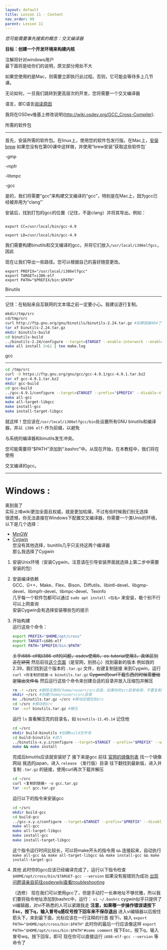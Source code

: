 ```yaml
---
layout: default
title: Lesson 11 - Content
nav_order: 99
parent: Lesson 11
---
```


*您可能需要事先搜索的概念：交叉编译器*


**目标：创建一个开发环境来构建内核**

注解将针对windows用户  
最下面将是给你们的说明，原文部分用处不大

如果您使用的是Mac，则需要立即执行此过程。否则，它可能会等待多上几节课。

无论如何，一旦我们跳转到更高层次的开发，您将需要一个交叉编译器

语言，即C语言[阅读原因](http://wiki.osdev.org/Why_do_I_need_a_Cross_Compiler%3F)

我将在OSDev维基上修改说明(http://wiki.osdev.org/GCC_Cross-Compiler).

所需的软件包

-----------------


首先，安装所需的软件包。在linux上，使用您的软件包发行版。在Mac上，[安装brew](http://brew.sh/) 如果您没有在第00课中这样做，并使用“brew安装”获取这些软件包`


-gmp

-mpfr

-libmpc

-gcc


是的，我们将需要“gcc”来构建交叉编译的“gcc”，特别是在Mac上，因为gcc已经被弃用为“clang”`


安装后，找到打包的gcc的位置（记住，不是clang）并将其导出。例如：


```

export CC=/usr/local/bin/gcc-4.9

export LD=/usr/local/bin/gcc-4.9

```


我们需要构建binutils和交叉编译的gcc，并将它们放入`/usr/local/i386elfgcc`，因此

现在让我们导出一些路径。您可以根据自己的喜好随意更改。


```
export PREFIX="/usr/local/i386elfgcc"
export TARGET=i386-elf
export PATH="$PREFIX/bin:$PATH"
```


Binutils

--------


记住：在粘贴来自互联网的文本墙之前一定要小心。我建议逐行复制。


```sh
mkdir/tmp/src
cd/tmp/src
curl http://ftp.gnu.org/gnu/binutils/binutils-2.24.tar.gz #如果链接404了，请查找更新版本
tar xf binutils-2.24.tar.gz
mkdir binutils-build
cd binutils-build
../binutils-2.24/configure --target=$TARGET --enable-interwork --enable-multilib --disable-nls --disable-werror --prefix=$PREFIX 2>&1 | tee configure.log
make all install 2>&1 | tee make.log

```


gcc

---

```sh
cd /tmp/src
curl -O https://ftp.gnu.org/gnu/gcc/gcc-4.9.1/gcc-4.9.1.tar.bz2
tar xf gcc-4.9.1.tar.bz2
mkdir gcc-build
cd gcc-build
../gcc-4.9.1/configure --target=$TARGET --prefix="$PREFIX" --disable-nls --disable-libssp --enable-languages=c --without-headers
make all-gcc 
make all-target-libgcc 
make install-gcc 
make install-target-libgcc 
```


就这样！您应该在`/usr/local/i386elfgcc/bin`处设置所有GNU binutils和编译器，并以` i386 elf-`作为前缀，以避免

与系统的编译器和binutils发生冲突。


您可能需要将“$PATH”添加到“.bashrc”中。从现在开始，在本教程中，我们将在使用

交叉编译的gcc。

---
# Windows :

奥到我了    
实际上啃wiki更加全面且权威，就是更加枯燥，不过有些时候我们别无选择  
很遗憾，你无法直接在Windows下配置交叉编译器，你需要一个类Unix的环境，以下是几个选择：  
- [MinGW](https://wiki.osdev.org/MinGW)  
- [Cygwin](https://wiki.osdev.org/Cygwin)  
您没有其他选择，bunitils几乎只支持这两个编译器  
那么我选择了Cygwin
1. 安装Unix环境（安装Cygwin，注意请在引导安装界面就选择上第二步中需要安装的包）
2. 安装编译依赖  
    GCC、G++、Make、Flex、Bison、Diffutils、libintl-devel、libgmp-devel、libmpfr-devel、libmpc-devel、Texinfo   
    几乎每一个软件包都可以通过 `sudo apt install <包名>` 来安装，极个别不行可以上网查询  
    安装Cygwin会有选择安装哪些包的提示      
3. 开始构建  
    运行这些个命令：  
    ```sh
    export PREFIX="$HOME/opt/cross"
    export TARGET=i686-elf
    export PATH="$PREFIX/bin:$PATH"
    ```
    ~~关于i686-elf和i386-elf的问题，osdev使用6，os-tutorial使用3，具体区别正在研究~~
    然后前往[这个页面](https://ftp.gnu.org/gnu/binutils/)（是官网，别担心）找到最新的版本
    例如我的2.39，我们找到这个版本的 `.tar.gz` 文件，右键复制链接
    来到Cygwin，运行
    `curl <你复制的链接-o binutils.tar.gz`
    ~~Cygwin的curl下载东西的时候需要给定输出文件名~~
    然后运行这些个命令来创建合适的目录并放入压缩包并解压
    ```sh
    rm -r ~/src #删除无用的/home/<user>/src目录，如果你的src目录有用，不要复制这一条
    mkdir ~/src #创建/home/<user>/src目录
    mv ./binutils.tar.gz ~/src #移动压缩包到src
    cd ~/src #移动到src
    tar -xvf binutils.tar.gz #解压
    ```
    运行 `ls` 查看解压完的目录名，如 `binutils-11.45.14` 记住他
    ```sh
    cd ~/src
    mkdir build-binutils #创建build文件夹
    cd build-binutils #进入
    ../binutils-x.y.z/configure --target=$TARGET --prefix="$PREFIX" --with-sysroot --disable-nls --disable-werror #运行这个以前请确保运行过了上面的三个export，并把x.y.z替换为你的binutils版本
    make && make install
    ```
    完成后binutils应该就安装好了
    接下来是gcc
    前往 [官网的镜像列表](https://gcc.gnu.org/mirrors.html) 找一个镜像网站
    我选的japan，进入 `release` （发行版）目录
    往下翻找到最新版，进入并复制 `.tar.gz` 的链接，使用curl再次下载并解压
    ```sh
    cd ~/src
    curl <复制的链接> -o gcc.tar.gz
    tar -xvf gcc.tar.gz
    ```
    运行以下的指令来安装gcc
    ```sh
    cd ~/src
    mkdir build-gcc
    cd build-gcc
    ../gcc-x.y.z/configure --target=$TARGET --prefix="$PREFIX" --disable-nls --enable-languages=c,c++ --without-headers #还是把x.y.z替换为你的版本号，运行这个以前请确保运行过了上面的三个export
    make all-gcc
    make all-target-libgcc
    make install-gcc
    make install-target-libgcc
    ```
    这个指令运行时间比较长，可以将make开头的指令用 `&&` 连接起来，自动执行
    `make all-gcc && make all-target-libgcc && make install-gcc && make install-target-gcc`
4. 其他
    此时你的gcc应该已经编译完成了，运行以下指令检查
    `$HOME/opt/cross/bin/$TARGET-gcc --version`
    如果没有报错则为成功
    [出现问题请亲自前往osdevwiki查看troubleshooting](https://wiki.osdev.org/GCC_Cross-Compiler#Troubleshooting)

    （选修）
    现在我们可以使用gcc了，但是手动打一长串地址不够优雅，所以我们要将指令地址添加到bashrc中，运行：
    ```vi ~/.bashrc```
    cygwin似乎只提供了vi编辑器，对vi不熟悉的人可以紧跟我走
    **注意，如果哪一步操作错误请按下Esc，按下q，输入冒号q感叹号按下回车来不保存退出**
    进入vi编辑器以后按住箭头下，来到最下面，光标应该在一行注释的行首
    按下i，输入 `export PATH="$HOME/opt/cross/bin:$PATH"`
    此时你的最后一行应该像这样
    `export PATH="$HOME/opt/cross/bin:$PATH"#some comment`
    按下Esc，按下q，输入冒号wq，按下回车，即可
    现在你可以直接运行 `i686-elf-gcc --version` 等命令了
